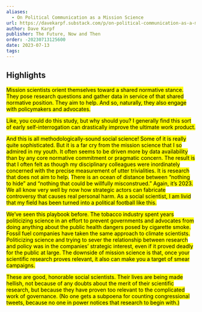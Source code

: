 ```yaml
---
aliases:
  - On Political Communication as a Mission Science
url: https://davekarpf.substack.com/p/on-political-communication-as-a-mission
author: Dave Karpf
publisher: The Future, Now and Then
order: -20230713125600
date: 2023-07-13
tags:
---
```


## Highlights
<mark>Mission scientists orient themselves toward a shared normative stance. They pose research questions and gather data in service of that shared normative position. They aim to help. And so, naturally, they also engage with policymakers and advocates.</mark>

<mark>Like, you could do this study, but why should you? I generally find this sort of early self-interrogation can drastically improve the ultimate work product.</mark>

<mark>And this is all methodologically-sound social science! Some of it is really quite sophisticated. But it is a far cry from the mission science that I so admired in my youth. It often seems to be driven more by data availability than by any core normative commitment or pragmatic concern. The result is that I often felt as though my disciplinary colleagues were inordinately concerned with the precise measurement of utter trivialities. It is research that does not aim to help.</mark>
<mark>There is an ocean of distance between “nothing to hide” and “nothing that could be willfully misconstrued.” Again, it’s 2023. We all know very well by now how strategic actors can fabricate controversy that causes real personal harm. As a social scientist, I am livid that my field has been turned into a political football like this.</mark>

<mark>We’ve seen this playbook before. The tobacco industry spent years politicizing science in an effort to prevent governments and advocates from doing anything about the public health dangers posed by cigarette smoke. Fossil fuel companies have taken the same approach to climate scientists. Politicizing science and trying to sever the relationship between research and policy was in the companies’ strategic interest, even if it proved deadly for the public at large. The downside of mission science is that, once your scientific research proves relevant, it also can make you a target of smear campaigns.</mark>

<mark>These are good, honorable social scientists. Their lives are being made hellish, not because of any doubts about the merit of their scientific research, but because they have proven too relevant to the complicated work of governance. (No one gets a subpoena for counting congressional tweets, because no one in power notices that research to begin with.)</mark>

